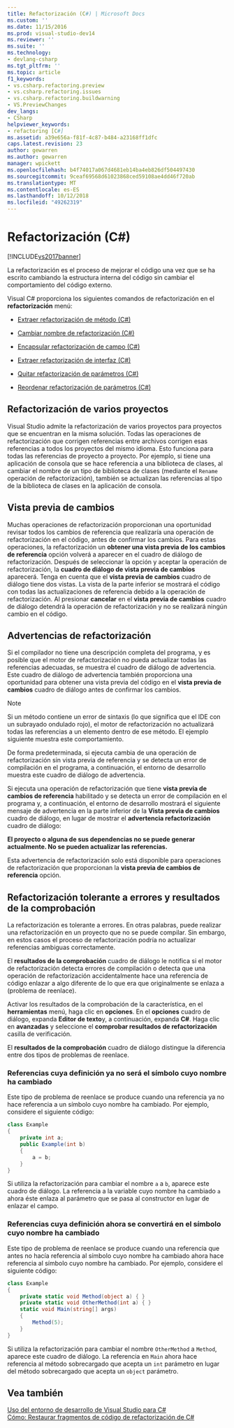 ```yaml
---
title: Refactorización (C#) | Microsoft Docs
ms.custom: ''
ms.date: 11/15/2016
ms.prod: visual-studio-dev14
ms.reviewer: ''
ms.suite: ''
ms.technology:
- devlang-csharp
ms.tgt_pltfrm: ''
ms.topic: article
f1_keywords:
- vs.csharp.refactoring.preview
- vs.csharp.refactoring.issues
- vs.csharp.refactoring.buildwarning
- VS.PreviewChanges
dev_langs:
- CSharp
helpviewer_keywords:
- refactoring [C#]
ms.assetid: a39e656a-f81f-4c87-b484-a23168ff1dfc
caps.latest.revision: 23
author: gewarren
ms.author: gewarren
manager: wpickett
ms.openlocfilehash: b4f74017a067d4681eb14ba4eb826df504497430
ms.sourcegitcommit: 9ceaf69568d61023868ced59108ae4dd46f720ab
ms.translationtype: MT
ms.contentlocale: es-ES
ms.lasthandoff: 10/12/2018
ms.locfileid: "49262319"
---
```

# <a name="refactoring-c"></a>Refactorización (C#)
[!INCLUDE[vs2017banner](../includes/vs2017banner.md)]

La refactorización es el proceso de mejorar el código una vez que se ha escrito cambiando la estructura interna del código sin cambiar el comportamiento del código externo.  
  
 Visual C# proporciona los siguientes comandos de refactorización en el **refactorización** menú:  
  
-   [Extraer refactorización de método (C#)](../csharp-ide/extract-method-refactoring-csharp.md)  
  
-   [Cambiar nombre de refactorización (C#)](../csharp-ide/rename-refactoring-csharp.md)  
  
-   [Encapsular refactorización de campo (C#)](../csharp-ide/encapsulate-field-refactoring-csharp.md)  
  
-   [Extraer refactorización de interfaz (C#)](../csharp-ide/extract-interface-refactoring-csharp.md)  
  
-   [Quitar refactorización de parámetros (C#)](../csharp-ide/remove-parameters-refactoring-csharp.md)  
  
-   [Reordenar refactorización de parámetros (C#)](../csharp-ide/reorder-parameters-refactoring-csharp.md)  
  
## <a name="multi-project-refactoring"></a>Refactorización de varios proyectos  
 Visual Studio admite la refactorización de varios proyectos para proyectos que se encuentran en la misma solución. Todas las operaciones de refactorización que corrigen referencias entre archivos corrigen esas referencias a todos los proyectos del mismo idioma. Esto funciona para todas las referencias de proyecto a proyecto. Por ejemplo, si tiene una aplicación de consola que se hace referencia a una biblioteca de clases, al cambiar el nombre de un tipo de biblioteca de clases (mediante el `Rename` operación de refactorización), también se actualizan las referencias al tipo de la biblioteca de clases en la aplicación de consola.  
  
## <a name="changes-preview"></a>Vista previa de cambios  
 Muchas operaciones de refactorización proporcionan una oportunidad revisar todos los cambios de referencia que realizaría una operación de refactorización en el código, antes de confirmar los cambios. Para estas operaciones, la refactorización un **obtener una vista previa de los cambios de referencia** opción volverá a aparecer en el cuadro de diálogo de refactorización. Después de seleccionar la opción y aceptar la operación de refactorización, la **cuadro de diálogo de vista previa de cambios** aparecerá. Tenga en cuenta que el **vista previa de cambios** cuadro de diálogo tiene dos vistas. La vista de la parte inferior se mostrará el código con todas las actualizaciones de referencia debido a la operación de refactorización. Al presionar **cancelar** en el **vista previa de cambios** cuadro de diálogo detendrá la operación de refactorización y no se realizará ningún cambio en el código.  
  
## <a name="refactoring-warnings"></a>Advertencias de refactorización  
 Si el compilador no tiene una descripción completa del programa, y es posible que el motor de refactorización no pueda actualizar todas las referencias adecuadas, se muestra el cuadro de diálogo de advertencia. Este cuadro de diálogo de advertencia también proporciona una oportunidad para obtener una vista previa del código en el **vista previa de cambios** cuadro de diálogo antes de confirmar los cambios.  
  
> [!NOTE]
>  Si un método contiene un error de sintaxis (lo que significa que el IDE con un subrayado ondulado rojo), el motor de refactorización no actualizará todas las referencias a un elemento dentro de ese método. El ejemplo siguiente muestra este comportamiento.  
  
 De forma predeterminada, si ejecuta cambia de una operación de refactorización sin vista previa de referencia y se detecta un error de compilación en el programa, a continuación, el entorno de desarrollo muestra este cuadro de diálogo de advertencia.  
  
 Si ejecuta una operación de refactorización que tiene **vista previa de cambios de referencia** habilitado y se detecta un error de compilación en el programa y, a continuación, el entorno de desarrollo mostrará el siguiente mensaje de advertencia en la parte inferior de la **Vista previa de cambios** cuadro de diálogo, en lugar de mostrar el **advertencia refactorización** cuadro de diálogo:  
  
 **El proyecto o alguna de sus dependencias no se puede generar actualmente. No se pueden actualizar las referencias.**  
  
 Esta advertencia de refactorización solo está disponible para operaciones de refactorización que proporcionan la **vista previa de cambios de referencia** opción.  
  
## <a name="error-tolerant-refactoring-and-verification-results"></a>Refactorización tolerante a errores y resultados de la comprobación  
 La refactorización es tolerante a errores. En otras palabras, puede realizar una refactorización en un proyecto que no se puede compilar. Sin embargo, en estos casos el proceso de refactorización podría no actualizar referencias ambiguas correctamente.  
  
 El **resultados de la comprobación** cuadro de diálogo le notifica si el motor de refactorización detecta errores de compilación o detecta que una operación de refactorización accidentalmente hace una referencia de código enlazar a algo diferente de lo que era que originalmente se enlaza a (problema de reenlace).  
  
 Activar los resultados de la comprobación de la característica, en el **herramientas** menú, haga clic en **opciones**. En el **opciones** cuadro de diálogo, expanda **Editor de texto**y, a continuación, expanda **C#**. Haga clic en **avanzadas** y seleccione el **comprobar resultados de refactorización** casilla de verificación.  
  
 El **resultados de la comprobación** cuadro de diálogo distingue la diferencia entre dos tipos de problemas de reenlace.  
  
### <a name="references-whose-definition-will-no-longer-be-the-renamed-symbol"></a>Referencias cuya definición ya no será el símbolo cuyo nombre ha cambiado  
 Este tipo de problema de reenlace se produce cuando una referencia ya no hace referencia a un símbolo cuyo nombre ha cambiado. Por ejemplo, considere el siguiente código:  
  
```csharp  
class Example  
{  
    private int a;  
    public Example(int b)  
    {  
        a = b;  
    }  
}  
```  
  
 Si utiliza la refactorización para cambiar el nombre `a` a `b`, aparece este cuadro de diálogo. La referencia a la variable cuyo nombre ha cambiado `a` ahora éste enlaza al parámetro que se pasa al constructor en lugar de enlazar el campo.  
  
### <a name="references-whose-definition-will-now-become-the-renamed-symbol"></a>Referencias cuya definición ahora se convertirá en el símbolo cuyo nombre ha cambiado  
 Este tipo de problema de reenlace se produce cuando una referencia que antes no hacía referencia al símbolo cuyo nombre ha cambiado ahora hace referencia al símbolo cuyo nombre ha cambiado. Por ejemplo, considere el siguiente código:  
  
```csharp  
class Example  
{  
    private static void Method(object a) { }  
    private static void OtherMethod(int a) { }  
    static void Main(string[] args)  
    {  
        Method(5);  
    }  
}  
```  
  
 Si utiliza la refactorización para cambiar el nombre `OtherMethod` a `Method`, aparece este cuadro de diálogo. La referencia en `Main` ahora hace referencia al método sobrecargado que acepta un `int` parámetro en lugar del método sobrecargado que acepta un `object` parámetro.  
  
## <a name="see-also"></a>Vea también  
 [Uso del entorno de desarrollo de Visual Studio para C#](../csharp-ide/using-the-visual-studio-development-environment-for-csharp.md)   
 [Cómo: Restaurar fragmentos de código de refactorización de C#](../ide/how-to-restore-csharp-refactoring-snippets.md)